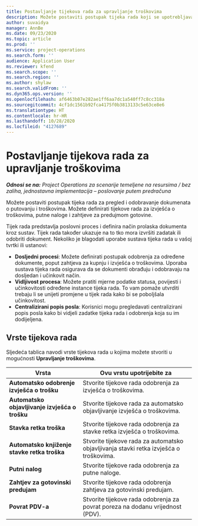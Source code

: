 ```yaml
---
title: Postavljanje tijekova rada za upravljanje troškovima
description: Možete postaviti postupak tijeka rada koji se upotrebljava za pregled i odobravanje dokumenata o putovanju i troškovima.
author: suvaidya
manager: AnnBe
ms.date: 09/23/2020
ms.topic: article
ms.prod: ''
ms.service: project-operations
ms.search.form: ''
audience: Application User
ms.reviewer: kfend
ms.search.scope: ''
ms.search.region: ''
ms.author: shylaw
ms.search.validFrom: ''
ms.dyn365.ops.version: ''
ms.openlocfilehash: af6463b07e282ae1ff6aa7dc1a540ff7c8cc318a
ms.sourcegitcommit: 4cf1dc1561b92fca4175f0b3813133c5e63ce8e6
ms.translationtype: HT
ms.contentlocale: hr-HR
ms.lasthandoff: 10/28/2020
ms.locfileid: "4127689"
---
```

# <a name="set-up-workflows-for-expense-management"></a>Postavljanje tijekova rada za upravljanje troškovima

_**Odnosi se na:** Project Operations za scenarije temeljene na resursima / bez zaliha, jednostavna implementacija – poslovanje putem predračuna_

Možete postaviti postupak tijeka rada za pregled i odobravanje dokumenata o putovanju i troškovima. Možete definirati tijekove rada za izvješća o troškovima, putne naloge i zahtjeve za predujmom gotovine.

Tijek rada predstavlja poslovni proces i definira način prolaska dokumenta kroz sustav. Tijek rada također ukazuje na to tko mora izvršiti zadatak ili odobriti dokument. Nekoliko je blagodati uporabe sustava tijeka rada u vašoj tvrtki ili ustanovi:

- **Dosljedni procesi**: Možete definirati postupak odobrenja za određene dokumente, poput zahtjeva za kupnju i izvješća o troškovima. Uporaba sustava tijeka rada osigurava da se dokumenti obrađuju i odobravaju na dosljedan i učinkovit način.
- **Vidljivost procesa**: Možete pratiti mjerne podatke statusa, povijesti i učinkovitosti određene instance tijeka rada. To vam pomaže utvrditi trebaju li se unijeti promjene u tijek rada kako bi se poboljšala učinkovitost.
- **Centralizirani popis posla**: Korisnici mogu pregledavati centralizirani popis posla kako bi vidjeli zadatke tijeka rada i odobrenja koja su im dodijeljena. 

## <a name="workflow-types"></a>Vrste tijekova rada

Sljedeća tablica navodi vrste tijekova rada u kojima možete stvoriti u mogućnosti **Upravljanje troškovima**.


|              <strong>Vrsta</strong>              |                   <strong>Ovu vrstu upotrijebite za</strong>                   |
|-------------------------------------------------|-----------------------------------------------------------------------|
|   <strong>Automatsko odobrenje izvješća o trošku</strong> |            Stvorite tijekove rada odobrenja za izvješća o troškovima.             |
|  <strong>Automatsko objavljivanje izvješća o trošku</strong>   |        Stvorite tijekove rada za automatsko objavljivanje izvješća o troškovima.        |
|       <strong>Stavka retka troška</strong>        |     Stvorite tijekove rada odobrenja za stavke retka izvješća o troškovima.      |
| <strong>Automatsko knjiženje stavke retka troška</strong> | Stvorite tijekove rada za automatsko objavljivanja stavki retka izvješća o troškovima. |
|       <strong>Putni nalog</strong>       |          Stvorite tijekove rada odobrenja za putne naloge.           |
|      <strong>Zahtjev za gotovinski predujam</strong>      |         Stvorite tijekove rada odobrenja zahtjeva za gotovinski predujam.          |
|        <strong>Povrat PDV-a</strong>        | Stvorite tijekove rada odobrenja za povrat poreza na dodanu vrijednost (PDV).  |
